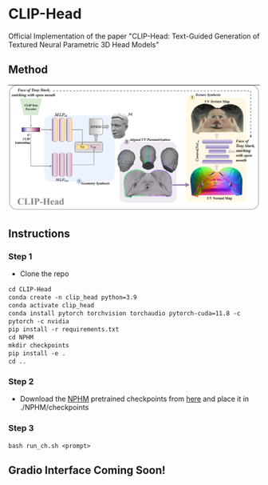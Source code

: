 # CLIP-Head
Official Implementation of the paper "CLIP-Head: Text-Guided Generation of Textured Neural Parametric 3D Head Models"

## Method
![Architecture](./images/Pipeline.png)

## Instructions

### Step 1
- Clone the repo
```
cd CLIP-Head
conda create -n clip_head python=3.9
conda activate clip_head
conda install pytorch torchvision torchaudio pytorch-cuda=11.8 -c pytorch -c nvidia
pip install -r requirements.txt
cd NPHM
mkdir checkpoints
pip install -e .
cd ..
```

### Step 2 
- Download the [NPHM](https://github.com/SimonGiebenhain/NPHM) pretrained checkpoints from [here](https://drive.google.com/drive/folders/1dajUVhnYgRxbmX9CpAXDw702YYb0VHm9) and place it in ./NPHM/checkpoints

### Step 3
```
bash run_ch.sh <prompt>
```



## Gradio Interface Coming Soon!


